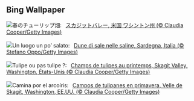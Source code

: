 ## Bing Wallpaper
![](https://www.bing.com/th?id=OHR.SkagitValleyTulips_JA-JP4166297873_UHD.jpg&w=1000)春のチューリップ畑:&nbsp;&ensp;[スカジットバレー, 米国 ワシントン州 (© Claudia Cooper/Getty Images)](https://www.bing.com/th?id=OHR.SkagitValleyTulips_JA-JP4166297873_UHD.jpg)
<br><br/>
![](https://www.bing.com/th?id=OHR.SardiniaSalt_IT-IT3748947428_UHD.jpg&w=1000)Un luogo un po’ salato:&nbsp;&ensp;[Dune di sale nelle saline, Sardegna, Italia (© Stefano Oppo/Getty Images)](https://www.bing.com/th?id=OHR.SardiniaSalt_IT-IT3748947428_UHD.jpg)
<br><br/>
![](https://www.bing.com/th?id=OHR.SkagitValleyTulips_FR-FR5605427883_UHD.jpg&w=1000)Tulipe ou pas tulipe ?:&nbsp;&ensp;[Champs de tulipes au printemps, Skagit Valley, Washington, États-Unis (© Claudia Cooper/Getty Images)](https://www.bing.com/th?id=OHR.SkagitValleyTulips_FR-FR5605427883_UHD.jpg)
<br><br/>
![](https://www.bing.com/th?id=OHR.SkagitValleyTulips_ES-ES6696432400_UHD.jpg&w=1000)Camina por el arcoíris:&nbsp;&ensp;[Campos de tulipanes en primavera, Velle de Skagit, Washington, EE.UU. (© Claudia Cooper/Getty Images)](https://www.bing.com/th?id=OHR.SkagitValleyTulips_ES-ES6696432400_UHD.jpg)
<br><br/>
